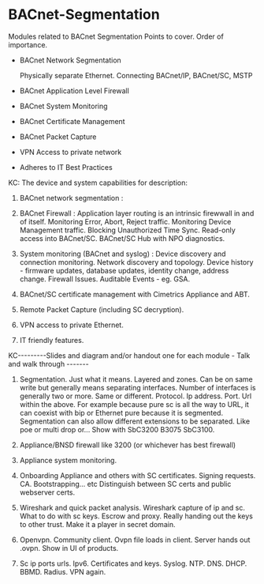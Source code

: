 # BACnet-Segmentation
Modules related to BACnet Segmentation
Points to cover. Order of importance.

* BACnet Network Segmentation
  
  Physically separate Ethernet.
Connecting BACnet/IP, BACnet/SC, MSTP
* BACnet Application Level Firewall
* BACnet System Monitoring
* BACnet Certificate Management
* BACnet Packet Capture
* VPN Access to private network
* Adheres to IT Best Practices

KC: The device and system capabilities for description: 

1. BACnet network segmentation : 


2. BACnet Firewall :
Application layer routing is an intrinsic firewwall in and of itself.
Monitoring Error, Abort, Reject traffic.
Monitoring Device Management traffic.
Blocking Unauthorized Time Sync.
Read-only access into BACnet/SC.
BACnet/SC Hub with NPO diagnostics.

3. System monitoring (BACnet and syslog) :
Device discovery and connection monitoring.
Network discovery and topology.
Device history - firmware updates, database updates, identity change, address change.
Firewall Issues.
Auditable Events - eg. GSA.

4. BACnet/SC certificate management with Cimetrics Appliance and ABT.

5. Remote Packet Capture (including SC decryption).

6. VPN access to private Ethernet.

7. IT friendly features.

KC---------Slides and diagram and/or handout  one for each module - Talk and walk through -------

1. Segmentation.
 Just what it means. Layered and zones. Can be on same write but generally means separating interfaces. Number of interfaces is generally two or more. Same or different. 
Protocol. Ip address. Port. Url within the above. 
For example because pure sc is all the way to URL, it can coexist with bip or Ethernet pure because it is segmented. Segmentation can also allow different extensions to be separated. Like poe or multi drop or...
Show with SbC3200 B3075 SbC3100.

2. Appliance/BNSD firewall like 3200 (or whichever has best firewall)

3. Appliance system monitoring. 

4. Onboarding Appliance and others with SC certificates. 
Signing requests. CA. Bootstrapping... etc
Distinguish between SC certs and public webserver certs.

5. Wireshark and quick packet analysis. 
Wireshark capture of ip and sc. What to do with sc keys. Escrow and proxy. Really handing out the keys to other trust. Make it a player in secret domain.

6. Openvpn. Community client. Ovpn file loads in client. Server hands out .ovpn. Show in UI of products.

7.  Sc ip ports urls. Ipv6. Certificates and keys. Syslog. NTP. DNS. DHCP. BBMD. Radius. VPN again.
